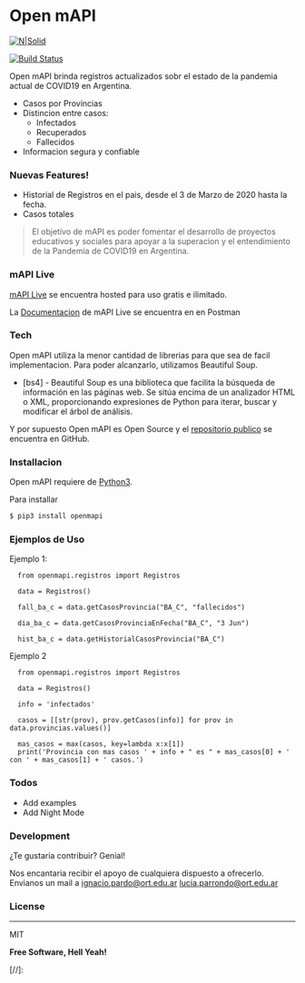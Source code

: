 # Open mAPI

[![N|Solid](https://www.mapi.live/static/poweredby.png)](https://www.mapi.live)

[![Build Status](https://travis-ci.org/joemccann/dillinger.svg?branch=master)](https://github.com/IgnacioPardo/Open-mAPI)

Open mAPI brinda registros actualizados sobr el estado de la pandemia actual de COVID19 en Argentina.

  - Casos por Provincias
  - Distincion entre casos:
    - Infectados
    - Recuperados
    - Fallecidos
  - Informacion segura y confiable

### Nuevas Features!

  - Historial de Registros en el pais, desde el 3 de Marzo de 2020 hasta la fecha.
  - Casos totales

> El objetivo de mAPI es poder fomentar el 
> desarrollo de proyectos educativos y sociales
> para apoyar a la superacion y el entendimiento
> de la Pandemia de COVID19 en Argentina.

### mAPI Live
[mAPI Live] se encuentra hosted para uso gratis e ilimitado.

La [Documentacion] de mAPI Live se encuentra en en Postman

### Tech

Open mAPI utiliza la menor cantidad de librerias para que sea de facil implementacion. Para poder alcanzarlo, utilizamos Beautiful Soup.

* [bs4] - Beautiful Soup es una biblioteca que facilita la búsqueda de información en las páginas web. Se sitúa encima de un analizador HTML o XML, proporcionando expresiones de Python para iterar, buscar y modificar el árbol de análisis.

Y por supuesto Open mAPI es Open Source y el [repositorio publico][dill] se encuentra en GitHub.

### Installacion

Open mAPI requiere de  [Python3](https://www.python.org/).

Para installar 

```sh
$ pip3 install openmapi
```

### Ejemplos de Uso
Ejemplo 1:

```
  from openmapi.registros import Registros

  data = Registros()

  fall_ba_c = data.getCasosProvincia("BA_C", "fallecidos")

  dia_ba_c = data.getCasosProvinciaEnFecha("BA_C", "3 Jun")

  hist_ba_c = data.getHistorialCasosProvincia("BA_C")
```
Ejemplo 2

```
  from openmapi.registros import Registros

  data = Registros()

  info = 'infectados'

  casos = [[str(prov), prov.getCasos(info)] for prov in data.provincias.values()]

  mas_casos = max(casos, key=lambda x:x[1])
  print('Provincia con mas casos ' + info + " es " + mas_casos[0] + ' con ' + mas_casos[1] + ' casos.')
```

### Todos

 - Add examples
 - Add Night Mode

### Development

¿Te gustaria contribuir? Genial!

Nos encantaria recibir el apoyo de cualquiera dispuesto a ofrecerlo.
Envianos un mail a
ignacio.pardo@ort.edu.ar
lucia.parrondo@ort.edu.ar

### License
----

MIT


**Free Software, Hell Yeah!**

[//]:

   [dill]: <https://github.com/IgnacioPardo/Open-mAPI/>
   [git-repo-url]: <https://github.com/IgnacioPardo/Open-mAPI.git>
   [markdown-it]: <https://github.com/markdown-it/markdown-it>
   [mAPI Live]: <https://www.mapi.live/api>
   [Documentacion]: <https://documenter.getpostman.com/view/4501185/T1DsAbwg?version=latestw>
